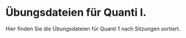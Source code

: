 # Übungsdateien für Quanti I.

Hier finden Sie die Übungsdateien für Quanti 1 nach Sitzungen sortiert.

